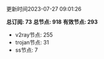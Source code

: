 更新时间2023-07-27 09:01:26

**总订阅: 73**
**总节点: 918**
**有效节点: 293**
- v2ray节点: 255
- trojan节点: 31
- ss节点: 7
